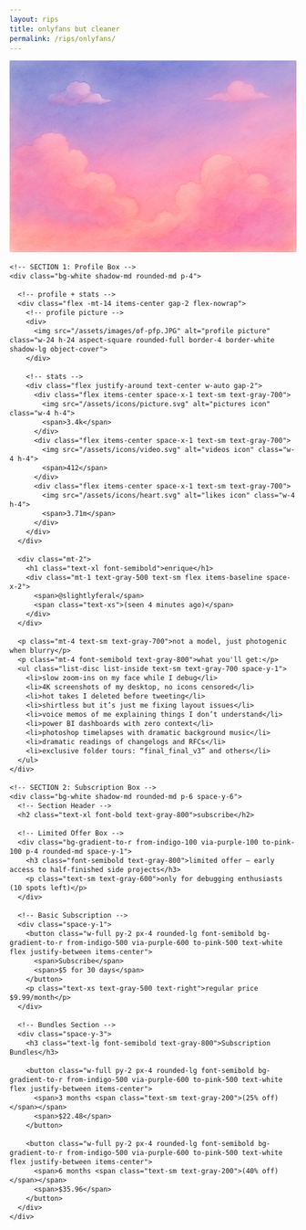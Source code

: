 ```yaml
---
layout: rips
title: onlyfans but cleaner
permalink: /rips/onlyfans/
---
```


<div class="w-full bg-gray-50">
  <!-- cover image -->
  <img src="/assets/images/of-cover.jpg" alt="cover image" class="w-full h-40 object-cover object-center">

  <div class="px-6 py-4 space-y-4">
    
    <!-- SECTION 1: Profile Box -->
    <div class="bg-white shadow-md rounded-md p-4">
      
      <!-- profile + stats -->
      <div class="flex -mt-14 items-center gap-2 flex-nowrap">
        <!-- profile picture -->
        <div>
          <img src="/assets/images/of-pfp.JPG" alt="profile picture" class="w-24 h-24 aspect-square rounded-full border-4 border-white shadow-lg object-cover">
        </div>

        <!-- stats -->
        <div class="flex justify-around text-center w-auto gap-2">
          <div class="flex items-center space-x-1 text-sm text-gray-700">
            <img src="/assets/icons/picture.svg" alt="pictures icon" class="w-4 h-4">
            <span>3.4k</span>
          </div>
          <div class="flex items-center space-x-1 text-sm text-gray-700">
            <img src="/assets/icons/video.svg" alt="videos icon" class="w-4 h-4">
            <span>412</span>
          </div>
          <div class="flex items-center space-x-1 text-sm text-gray-700">
            <img src="/assets/icons/heart.svg" alt="likes icon" class="w-4 h-4">
            <span>3.71m</span>
          </div>
        </div>
      </div>

      <div class="mt-2">
        <h1 class="text-xl font-semibold">enrique</h1>
        <div class="mt-1 text-gray-500 text-sm flex items-baseline space-x-2">
          <span>@slightlyferal</span>
          <span class="text-xs">(seen 4 minutes ago)</span>
        </div>
      </div>

      <p class="mt-4 text-sm text-gray-700">not a model, just photogenic when blurry</p>
      <p class="mt-4 font-semibold text-gray-800">what you'll get:</p>
      <ul class="list-disc list-inside text-sm text-gray-700 space-y-1">
        <li>slow zoom-ins on my face while I debug</li>
        <li>4K screenshots of my desktop, no icons censored</li>
        <li>hot takes I deleted before tweeting</li>
        <li>shirtless but it’s just me fixing layout issues</li>
        <li>voice memos of me explaining things I don’t understand</li>
        <li>power BI dashboards with zero context</li>
        <li>photoshop timelapses with dramatic background music</li>
        <li>dramatic readings of changelogs and RFCs</li>
        <li>exclusive folder tours: “final_final_v3” and others</li>
      </ul>
    </div>

    <!-- SECTION 2: Subscription Box -->
    <div class="bg-white shadow-md rounded-md p-6 space-y-6">
      <!-- Section Header -->
      <h2 class="text-xl font-bold text-gray-800">subscribe</h2>

      <!-- Limited Offer Box -->
      <div class="bg-gradient-to-r from-indigo-100 via-purple-100 to-pink-100 p-4 rounded-md space-y-1">
        <h3 class="font-semibold text-gray-800">limited offer – early access to half-finished side projects</h3>
        <p class="text-sm text-gray-600">only for debugging enthusiasts (10 spots left)</p>
      </div>

      <!-- Basic Subscription -->
      <div class="space-y-1">
        <button class="w-full py-2 px-4 rounded-lg font-semibold bg-gradient-to-r from-indigo-500 via-purple-600 to-pink-500 text-white flex justify-between items-center">
          <span>Subscribe</span>
          <span>$5 for 30 days</span>
        </button>
        <p class="text-xs text-gray-500 text-right">regular price $9.99/month</p>
      </div>

      <!-- Bundles Section -->
      <div class="space-y-3">
        <h3 class="text-lg font-semibold text-gray-800">Subscription Bundles</h3>

        <button class="w-full py-2 px-4 rounded-lg font-semibold bg-gradient-to-r from-indigo-500 via-purple-600 to-pink-500 text-white flex justify-between items-center">
          <span>3 months <span class="text-sm text-gray-200">(25% off)</span></span>
          <span>$22.48</span>
        </button>

        <button class="w-full py-2 px-4 rounded-lg font-semibold bg-gradient-to-r from-indigo-500 via-purple-600 to-pink-500 text-white flex justify-between items-center">
          <span>6 months <span class="text-sm text-gray-200">(40% off)</span></span>
          <span>$35.96</span>
        </button>
      </div>
    </div>
  </div>
</div>